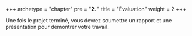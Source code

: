 +++
archetype = "chapter"
pre = "<b>2. </b>"
title = "Évaluation"
weight = 2
+++

Une fois le projet terminé, vous devrez soumettre un rapport et une présentation pour démontrer votre travail.
